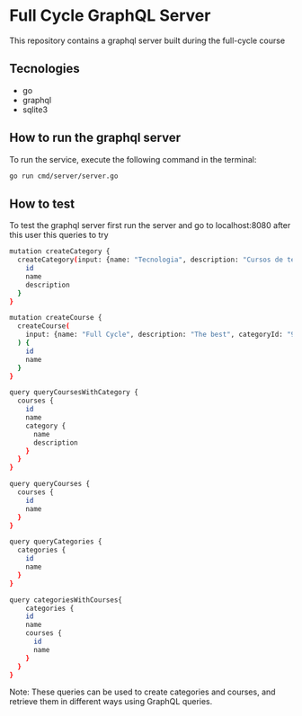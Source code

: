 # Full Cycle GraphQL Server

This repository contains a graphql server built during the full-cycle course

## Tecnologies

- go  
- graphql  
- sqlite3

## How to run the graphql server

To run the service, execute the following command in the terminal:

```bash
go run cmd/server/server.go
```

## How to test

To test the graphql server first run the server and go to localhost:8080
after this user this queries to try 

```bash
mutation createCategory {
  createCategory(input: {name: "Tecnologia", description: "Cursos de tecnologia"}) {
    id
    name
    description
  }
}

mutation createCourse {
  createCourse(
    input: {name: "Full Cycle", description: "The best", categoryId: "99425d61-5fd1-494e-896f-666338b91b1d"}
  ) {
    id
    name
  }
}

query queryCoursesWithCategory {
  courses {
    id
    name
    category {
      name
      description
    }
  }
}

query queryCourses {
  courses {
    id
    name
  }
}

query queryCategories {
  categories {
    id
    name
  }
}

query categoriesWithCourses{
    categories {
    id
    name
    courses {
      id 
      name
    }
  }
}
```

Note: These queries can be used to create categories and courses, and retrieve them in different ways using GraphQL queries.